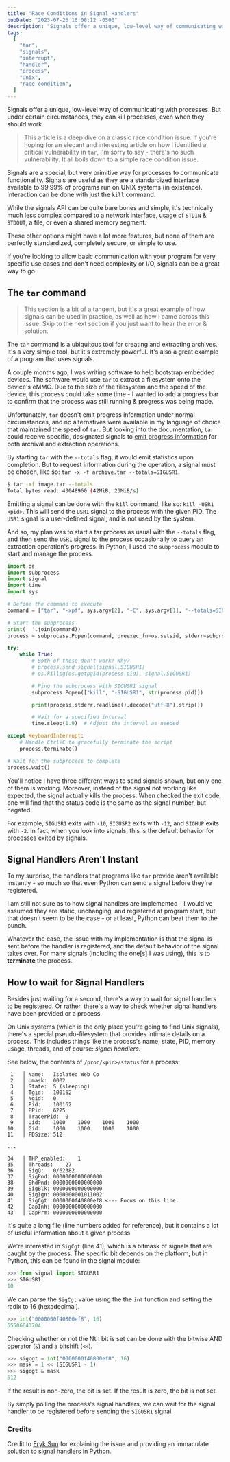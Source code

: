 ```yaml
---
title: "Race Conditions in Signal Handlers"
pubDate: "2023-07-26 16:08:12 -0500"
description: "Signals offer a unique, low-level way of communicating with processes. But under certain circumstances, they can kill processes, even when they shouldn't."
tags:
  [
    "tar",
    "signals",
    "interrupt",
    "handler",
    "process",
    "unix",
    "race-condition",
  ]
---
```


Signals offer a unique, low-level way of communicating with processes. But under certain circumstances, they can kill
processes, even when they should work.

> This article is a deep dive on a classic race condition issue. If you're hoping for an elegant and interesting article
> on how I identified a critical vulnerability in `tar`, I'm sorry to say - there's no such vulnerability.
> It all boils down to a simple race condition issue.

Signals are a special, but very primitive way for processes to communicate functionality. Signals are useful as they are
a standardized interface available to 99.99% of programs run on UNIX systems (in existence). Interaction can be done
with just the `kill` command.

While the signals API can be quite bare bones and simple, it's technically much less complex compared to a network interface, usage of `STDIN` & `STDOUT`, a file, or even a shared memory segment.

These other options might have a lot more features, but none of them are perfectly standardized, completely secure, or simple to use.

If you're looking to allow basic communication with your program for very specific use cases and don't need complexity
or I/O, signals can be a great way to go.

## The `tar` command

> This section is a bit of a tangent, but it's a great example of how signals can be used in practice, as well
> as how I came across this issue. Skip to the next section if you just want to hear the error & solution.

The `tar` command is a ubiquitous tool for creating and extracting archives. It's a very simple tool, but it's
extremely powerful. It's also a great example of a program that uses signals.

A couple months ago, I was writing software to help bootstrap embedded devices. The software would use `tar` to extract
a filesystem onto the device's eMMC. Due to the size of the filesystem and the speed of the device, this process could
take some time - I wanted to add a progress bar to confirm that the process was still running & progress was being made.

Unfortunately, `tar` doesn't emit progress information under normal circumstances, and no alternatives were available
in my language of choice that maintained the speed of `tar`. But looking into the documentation, `tar` could receive
specific, designated signals to [emit progress information][checking-tar-progress] for both archival and extraction
operations.

By starting `tar` with the `--totals` flag, it would emit statistics upon completion. But to request
information during the operation, a signal must be chosen, like so: `tar -x -f archive.tar --totals=SIGUSR1`.

```bash
$ tar -xf image.tar --totals
Total bytes read: 43048960 (42MiB, 23MiB/s)
```

Emitting a signal can be done with the `kill` command, like so: `kill -USR1 <pid>`. This will send the `USR1` signal
to the process with the given PID. The `USR1` signal is a user-defined signal, and is not used by the system.

And so, my plan was to start a tar process as usual with the `--totals` flag, and then send the `USR1` signal to the
process occasionally to query an extraction operation's progress. In Python, I used the `subprocess` module to start
and manage the process.

```python {8,21}
import os
import subprocess
import signal
import time
import sys

# Define the command to execute
command = ["tar", "-xpf", sys.argv[2], "-C", sys.argv[1], "--totals=SIGUSR1"]

# Start the subprocess
print(' '.join(command))
process = subprocess.Popen(command, preexec_fn=os.setsid, stderr=subprocess.PIPE)

try:
    while True:
        # Both of these don't work! Why?
        # process.send_signal(signal.SIGUSR1)
        # os.killpg(os.getpgid(process.pid), signal.SIGUSR1)

        # Ping the subprocess with SIGUSR1 signal
        subprocess.Popen(["kill", "-SIGUSR1", str(process.pid)])

        print(process.stderr.readline().decode("utf-8").strip())

        # Wait for a specified interval
        time.sleep(1.9)  # Adjust the interval as needed

except KeyboardInterrupt:
    # Handle Ctrl+C to gracefully terminate the script
    process.terminate()

# Wait for the subprocess to complete
process.wait()
```

You'll notice I have three different ways to send signals shown, but only one of them is working. Moreover, instead
of the signal not working like expected, the signal actually kills the process. When checked the exit code,
one will find that the status code is the same as the signal number, but negated.

For example, `SIGUSR1` exits with `-10`, `SIGUSR2` exits with `-12`, and `SIGHUP` exits with `-2`. In fact,
when you look into signals, this is the default behavior for processes exited by signals.

## Signal Handlers Aren't Instant

To my surprise, the handlers that programs like `tar` provide aren't available instantly - so much so that even Python
can send a signal before they're registered.

I am still not sure as to how signal handlers are implemented - I would've assumed they are static, unchanging, and
registered at program start, but that doesn't seem to be the case - or at least, Python can beat them to the punch.

Whatever the case, the issue with my implementation is that the signal is sent before the handler is registered, and
the default behavior of the signal takes over. For many signals (including the one\[s] I was using), this is to **terminate**
the process.

## How to wait for Signal Handlers

Besides just waiting for a second, there's a way to wait for signal handlers to be registered. Or rather,
there's a way to check whether signal handlers have been provided or a process.

On Unix systems (which is the only place you're going to find Unix signals), there's a special pseudo-filesystem that
provides intimate details on a process. This includes things like the process's name, state, PID, memory usage, threads,
and of course: _signal handlers_.

See below, the contents of `/proc/<pid>/status` for a process:

```proc title="/proc/100162/status"
 1   │ Name:   Isolated Web Co
 2   │ Umask:  0002
 3   │ State:  S (sleeping)
 4   │ Tgid:   100162
 5   │ Ngid:   0
 6   │ Pid:    100162
 7   │ PPid:   6225
 8   │ TracerPid:  0
 9   │ Uid:    1000    1000    1000    1000
10   │ Gid:    1000    1000    1000    1000
11   │ FDSize: 512
   
...
   
34   │ THP_enabled:    1
35   │ Threads:    27
36   │ SigQ:   0/62382
37   │ SigPnd: 0000000000000000
38   │ ShdPnd: 0000000000000000
39   │ SigBlk: 0000000000000000
40   │ SigIgn: 0000000001011002
41   │ SigCgt: 0000000f40800ef8 <--- Focus on this line.
42   │ CapInh: 0000000000000000
43   │ CapPrm: 0000000000000000
```

It's quite a long file (line numbers added for reference), but it contains a lot of useful information about a given process.

We're interested in `SigCgt` (line 41), which is a bitmask of signals that are caught by the process. The specific bit depends on the platform, but in Python, this can be found in the signal module:

```python
>>> from signal import SIGUSR1
>>> SIGUSR1
10
```

We can parse the `SigCgt` value using the the `int` function and setting the radix to 16 (hexadecimal).

```python
>>> int("0000000f40800ef8", 16)
65506643704
```

Checking whether or not the Nth bit is set can be done with the bitwise AND operator (`&`) and a bitshift (`<<`).

```python
>>> sigcgt = int("0000000f40800ef8", 16)
>>> mask = 1 << (SIGUSR1 - 1)
>>> sigcgt & mask
512
```

If the result is non-zero, the bit is set. If the result is zero, the bit is not set.

By simply polling the process's signal handlers, we can wait for the signal handler to be registered before sending the `SIGUSR1` signal.

### Credits

Credit to [Eryk Sun][python-discuss-solution] for explaining the issue and providing an immaculate solution to signal
handlers in Python.

[python-discuss-solution]: https://discuss.python.org/t/os-kill-signals-not-being-received-correctly-alternative-is-kill-sigusr1-command/26913/6
[checking-tar-progress]: https://www.gnu.org/software/tar/manual/html_section/verbose.html
